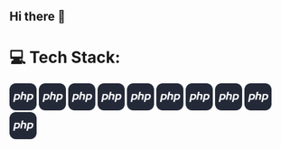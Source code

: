 ## Hi there 👋

# 💻 Tech Stack:
<p>
<img src="assets/icons/PHP-Dark.svg" width="48">
<img src="https://github.com/DeepakSaini2331997/DeepakSaini2331997/blob/main/assets/icons/PHP-Dark.svg" width="48">
<img src="https://github.com/DeepakSaini2331997/DeepakSaini2331997/blob/main/assets/icons/PHP-Dark.svg" width="48">
<img src="https://github.com/DeepakSaini2331997/DeepakSaini2331997/blob/main/assets/icons/PHP-Dark.svg" width="48">
<img src="https://github.com/DeepakSaini2331997/DeepakSaini2331997/blob/main/assets/icons/PHP-Dark.svg" width="48">
<img src="https://github.com/DeepakSaini2331997/DeepakSaini2331997/blob/main/assets/icons/PHP-Dark.svg" width="48">
<img src="https://github.com/DeepakSaini2331997/DeepakSaini2331997/blob/main/assets/icons/PHP-Dark.svg" width="48">
<img src="https://github.com/DeepakSaini2331997/DeepakSaini2331997/blob/main/assets/icons/PHP-Dark.svg" width="48">
<img src="https://github.com/DeepakSaini2331997/DeepakSaini2331997/blob/main/assets/icons/PHP-Dark.svg" width="48">
<img src="https://github.com/DeepakSaini2331997/DeepakSaini2331997/blob/main/assets/icons/PHP-Dark.svg" width="48">
</p>




<!--
**DeepakSaini2331997/DeepakSaini2331997** is a ✨ _special_ ✨ repository because its `README.md` (this file) appears on your GitHub profile.

Here are some ideas to get you started:

- 🔭 I’m currently working on ...
- 🌱 I’m currently learning ...
- 👯 I’m looking to collaborate on ...
- 🤔 I’m looking for help with ...
- 💬 Ask me about ...
- 📫 How to reach me: ...
- 😄 Pronouns: ...
- ⚡ Fun fact: ...
-->
